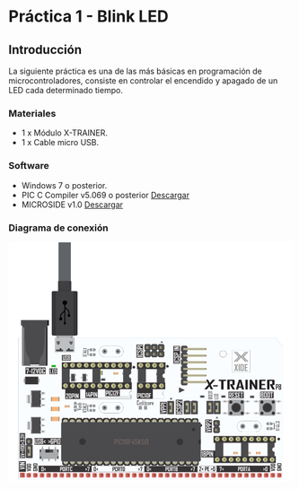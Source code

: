 # Práctica 1 - Blink LED

## Introducción
La siguiente práctica es una de las más básicas en programación de microcontroladores, consiste en controlar el encendido y apagado de un LED cada determinado tiempo.

### Materiales
- 1 x Módulo X-TRAINER.
- 1 x Cable micro USB.

### Software
- Windows 7 o posterior.
- PIC C Compiler v5.069 o posterior [Descargar](http://www.ccsinfo.com/ccsfreedemo.php)
- MICROSIDE v1.0 [Descargar](https://microside.com/?smd_process_download=1&download_id=9453)

### Diagrama de conexión 
![Diagrama 1](https://github.com/MICROSIDE-TECHNOLOGY/MikroC-X-TRAINER/blob/main/Practica%201/Diagrama/LED_X-TRAINERp8-BOOT-18F45K50.PNG)



